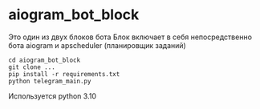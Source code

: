 # aiogram_bot_block

Это один из двух блоков бота 
Блок включает в себя непосредственно бота aiogram и apscheduler (планировщик заданий)

```
cd aiogram_bot_block
git clone ...
pip install -r requirements.txt
python telegram_main.py
```

Используется python 3.10

